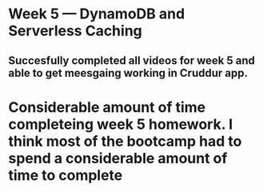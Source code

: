 # Week 5 — DynamoDB and Serverless Caching
## Succesfully completed all videos for week 5 and able to get meesgaing working in Cruddur app.
# Considerable amount of time completeing week 5 homework. I think most of the bootcamp had to spend a considerable amount of time to complete
